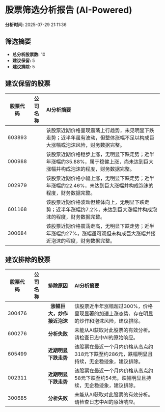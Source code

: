 # 股票筛选分析报告 (AI-Powered)

**分析时间:** 2025-07-29 21:11:36

## 筛选摘要

- **总分析股票数:** 10
- **建议保留:** 5
- **建议排除:** 5

## 建议保留的股票

| 股票代码 | 公司名称 | AI分析摘要 |
|:---:|:---:|:---|
| 603893 |  | 该股票近期价格呈现震荡上行趋势，未见明显下跌走势；近半年虽有波动，但整体涨幅不足以构成巨大涨幅或泡沫风险，财务数据完整。 |
| 000988 |  | 该股票近期价格稳步上涨，无明显下跌走势；近半年涨幅约35.88%，属于稳健上涨，尚未达到巨大涨幅并构成泡沫的程度，财务数据完整。 |
| 002979 |  | 该股票近期价格小幅上涨，无明显下跌走势；近半年涨幅约22.46%，未达到巨大涨幅并构成泡沫的程度，财务数据完整。 |
| 601168 |  | 该股票近期价格波动但整体向上，无明显下跌走势；近半年涨幅约7.2%，未达到巨大涨幅并构成泡沫的程度，财务数据完整。 |
| 300684 |  | 该股票近期价格震荡走高，无明显下跌走势；近半年涨幅约27%，涨幅虽可观但未构成巨大涨幅并接近泡沫的程度，财务数据完整。 |

## 建议排除的股票

| 股票代码 | 公司名称 | 排除原因 | AI分析摘要 |
|:---:|:---:|:---:|:---|
| 300476 |  | **涨幅巨大，炒作接近泡沫** | 该股票近半年涨幅超过300%，价格呈现显著的加速上涨态势，存在明显的炒作和泡沫风险，建议排除。 |
| 600276 |  | **分析失败** | 未能从AI获取对此股票的有效分析。请检查日志中AI的原始响应。 |
| 605499 |  | **近期明显下跌走势** | 该股票在最近一个月内价格从高点约318元下跌至约286元，跌幅明显且持续，无企稳迹象，建议排除。 |
| 002311 |  | **近期明显下跌走势** | 该股票在最近一个月内价格从高点约58元下跌至约54元，跌幅明显且持续，无企稳迹象，建议排除。 |
| 300685 |  | **分析失败** | 未能从AI获取对此股票的有效分析。请检查日志中AI的原始响应。 |
